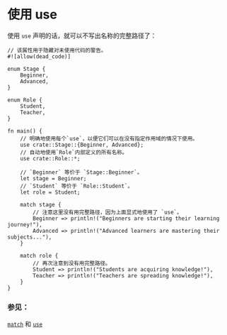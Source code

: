 # 使用 use

使用 `use` 声明的话，就可以不写出名称的完整路径了：

```rust,editable
// 该属性用于隐藏对未使用代码的警告。
#![allow(dead_code)]

enum Stage {
    Beginner,
    Advanced,
}

enum Role {
    Student,
    Teacher,
}

fn main() {
    // 明确地使用每个`use`，以便它们可以在没有指定作用域的情况下使用。
    use crate::Stage::{Beginner, Advanced};
    // 自动地使用`Role`内部定义的所有名称。
    use crate::Role::*;

    // `Beginner` 等价于 `Stage::Beginner`。
    let stage = Beginner;
    // `Student` 等价于 `Role::Student`。
    let role = Student;

    match stage {
        // 注意这里没有用完整路径，因为上面显式地使用了 `use`。
        Beginner => println!("Beginners are starting their learning journey!"),
        Advanced => println!("Advanced learners are mastering their subjects..."),
    }

    match role {
        // 再次注意到没有用完整路径。
        Student => println!("Students are acquiring knowledge!"),
        Teacher => println!("Teachers are spreading knowledge!"),
    }
}
```

### 参见：

[`match`][match] 和 [`use`][use]

[use]: ../../mod/use.md
[match]: ../../flow_control/match.md
